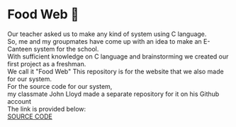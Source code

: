 # Food Web 🍮

Our teacher asked us to make any kind of system using C language.<br>
So, me and my groupmates have come up with an idea to make an E-Canteen system for the school.<br>
With sufficient knowledge on C language and brainstorming we created our first project as a freshman.<br>
We call it "Food Web"
This repository is for the website that we also made for our system. <br>
For the source code for our system, <br>
my classmate John Lloyd made a separate repository for it on his Github account<br>
The link is provided below: <br>
<a href="https://github.com/Kiyo-18/FoodWeb_E-Canteen_System-V.1.0.0">SOURCE CODE</a>

